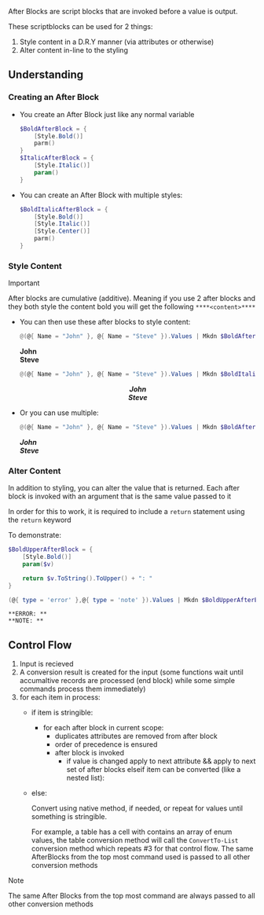 After Blocks are script blocks that are invoked before a value is output.

These scriptblocks can be used for 2 things:

1. Style content in a D.R.Y manner (via attributes or otherwise)
2. Alter content in-line to the styling

## Understanding

### Creating an After Block

- You create an After Block just like any normal variable

    ```powershell
    $BoldAfterBlock = {
        [Style.Bold()]
        parm()
    }
    $ItalicAfterBlock = {
        [Style.Italic()]
        param()
    }
    ```

- You can create an After Block with multiple styles:

    ```powershell
    $BoldItalicAfterBlock = {
        [Style.Bold()]
        [Style.Italic()]
        [Style.Center()]
        parm()
    }
    ```



### Style Content

  > [!IMPORTANT]
  > After blocks are cumulative (additive). Meaning if you use 2 after blocks and they both style the content bold you will get the following `****<content>****`


- You can then use these after blocks to style content:

    ```powershell
    @(@{ Name = "John" }, @{ Name = "Steve" }).Values | Mkdn $BoldAfterBlock
    ```

    **John**<br>
    **Steve**

    ```powershell
    @(@{ Name = "John" }, @{ Name = "Steve" }).Values | Mkdn $BoldItalicAfterBlock
    ```

    ***<center>John</center>***
    ***<center>Steve</center>***

- Or you can use multiple:

    ```powershell
    @(@{ Name = "John" }, @{ Name = "Steve" }).Values | Mkdn $BoldAfterBlock, $ItalicAfterBlock
    ```

    ***John***<br>
    ***Steve***

### Alter Content

In addition to styling, you can alter the value that is returned. Each after block is invoked with an argument that is the same value passed to it

In order for this to work, it is required to include a `return` statement using the `return` keyword

To demonstrate:

```powershell
$BoldUpperAfterBlock = {
    [Style.Bold()]
    param($v)

    return $v.ToString().ToUpper() + ": "
}

(@{ type = 'error' },@{ type = 'note' }).Values | Mkdn $BoldUpperAfterBlock
```

`**ERROR: **`<br>
`**NOTE: **`

## Control Flow

1. Input is recieved
2. A conversion result is created for the input (some functions wait until accumaltive records are processed (end block) while some simple commands process them immediately)
3. for each item in process:
    - if item is stringible:
        - for each after block in current scope:
            - duplicates attributes are removed from after block
            - order of precedence is ensured
            - after block is invoked
                - if value is changed apply to next attribute && apply to next set of after blocks
    elseif item can be converted (like a nested list):
    - else:

        Convert using native method, if needed, or repeat for values until something is stringible.

        For example, a table has a cell with contains an array of enum values, the table conversion method will call the `ConvertTo-List` conversion method which repeats #3 for that control flow. The same AfterBlocks from the top most command used is passed to all other conversion methods

> [!NOTE]
> The same After Blocks from the top most command are always passed to all other conversion methods
